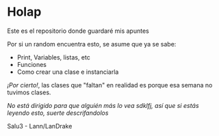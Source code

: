 # Holap
Este es el repositorio donde guardaré mis apuntes

Por si un random encuentra esto, se asume que ya se sabe:
- Print, Variables, listas, etc
- Funciones
- Como crear una clase e instanciarla

_¡Por cierto!_, las clases que "faltan" en realidad es porque esa semana no tuvimos clases.

_No está dirigido para que alguién más lo vea sdklfj, así que si estás leyendo esto, suerte descrifandolos_

Salu3 - Lann/LanDrake